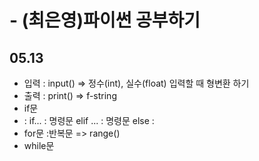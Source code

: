 # - (최은영)파이썬 공부하기
## 05.13
+ 입력 : input() => 정수(int), 실수(float) 입력할 때 형변환 하기
+ 출력 : print() => f-string
+ if문 
 + : if... : 명령문 elif ... : 명령문 else :
+ for문 :반복문 => range()
+ while문
